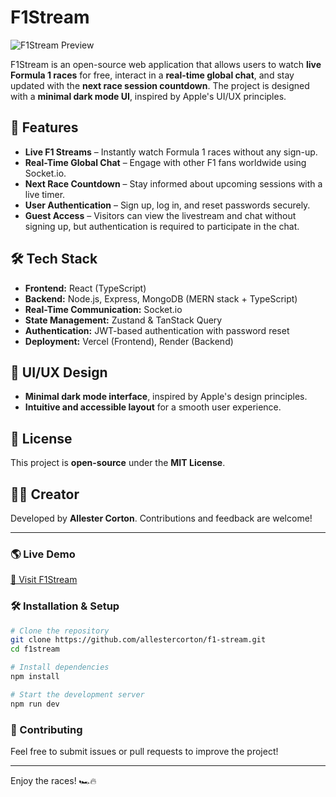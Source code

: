 # F1Stream

![F1Stream Preview](./public/preview.png)

F1Stream is an open-source web application that allows users to watch **live Formula 1 races** for free, interact in a **real-time global chat**, and stay updated with the **next race session countdown**. The project is designed with a **minimal dark mode UI**, inspired by Apple's UI/UX principles.

## 🚀 Features

- **Live F1 Streams** – Instantly watch Formula 1 races without any sign-up.
- **Real-Time Global Chat** – Engage with other F1 fans worldwide using Socket.io.
- **Next Race Countdown** – Stay informed about upcoming sessions with a live timer.
- **User Authentication** – Sign up, log in, and reset passwords securely.
- **Guest Access** – Visitors can view the livestream and chat without signing up, but authentication is required to participate in the chat.

## 🛠 Tech Stack

- **Frontend:** React (TypeScript)
- **Backend:** Node.js, Express, MongoDB (MERN stack + TypeScript)
- **Real-Time Communication:** Socket.io
- **State Management:** Zustand & TanStack Query
- **Authentication:** JWT-based authentication with password reset
- **Deployment:** Vercel (Frontend), Render (Backend)

## 🎨 UI/UX Design

- **Minimal dark mode interface**, inspired by Apple's design principles.
- **Intuitive and accessible layout** for a smooth user experience.

## 📜 License

This project is **open-source** under the **MIT License**.

## 👨‍💻 Creator

Developed by **Allester Corton**. Contributions and feedback are welcome!

---

### 🌎 Live Demo

[🔗 Visit F1Stream](https://f1stream.vercel.app/)

### 🛠 Installation & Setup

```sh
# Clone the repository
git clone https://github.com/allestercorton/f1-stream.git
cd f1stream

# Install dependencies
npm install

# Start the development server
npm run dev
```

### 🤝 Contributing

Feel free to submit issues or pull requests to improve the project!

---

Enjoy the races! 🏎️🔥
